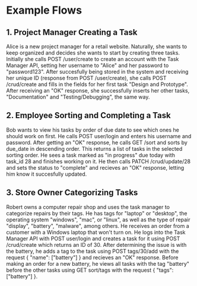 # Example Flows
## 1. Project Manager Creating a Task
Alice is a new project manager for a retail website. Naturally, she wants to keep organized and decides she wants to start by creating three tasks. Initially she calls POST /user/create to create an account with the Task Manager API, setting her username to "Alice" and her password to "password123". After succesfully being stored in the system and receiving her unique ID (response from POST /user/create), she calls POST /crud/create and fills in the fields for her first task "Design and Prototype". After receiving an "OK" response, she successfully inserts her other tasks, "Documentation" and "Testing/Debugging", the same way.

## 2. Employee Sorting and Completing a Task
Bob wants to view his tasks by order of due date to see which ones he should work on first. He calls POST user/login and enters his username and password. After getting an "OK" response, he calls GET /sort and sorts by due_date in descending order. This returns a list of tasks in the selected sorting order. He sees a task marked as "in progress" due today with task_id 28 and finishes working on it. He then calls PATCH /crud/update/28 and sets the status to "complete" and recieves an "OK" response, letting him know it succesfully updated.

## 3. Store Owner Categorizing Tasks
Robert owns a computer repair shop and uses the task manager to categorize repairs by their tags. He has tags for "laptop" or "desktop", the operating system "windows", "mac", or "linux", as well as the type of repair "display", "battery", "malware", among others. He receives an order from a customer with a Windows laptop that won't turn on. He logs into the Task Manager API with POST user/login and creates a task for it using POST /crud/create which returns an ID of 30. After determining the issue is with the battery, he adds a tag to the task using POST tags/30/add with the request { "name": ["battery"] } and recieves an "OK" response. Before making an order for a new battery, he views all tasks with the tag "battery" before the other tasks using GET sort/tags with the request { "tags": ["battery"] }.
